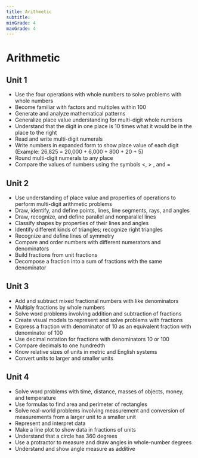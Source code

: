 ```yaml
---
title: Arithmetic
subtitle: 
minGrade: 4
maxGrade: 4
---
```

# Arithmetic


## Unit 1
* Use the four operations with whole numbers to solve problems with whole numbers
* Become familiar with factors and multiples within 100
* Generate and analyze mathematical patterns
* Generalize place value understanding for multi-digit whole numbers
* Understand that the digit in one place is 10 times what it would be in the place to the right
* Read and write multi-digit numerals
* Write numbers in expanded form to show place value of each digit (Example: 26,825 = 20,000 + 6,000 + 800 + 20 + 5)
* Round multi-digit numerals to any place
* Compare the values of numbers using the symbols <, > , and =

## Unit 2
* Use understanding of place value and properties of operations to perform multi-digit arithmetic problems
* Draw, identify, and define points, lines, line segments, rays, and angles
* Draw, recognize, and define parallel and nonparallel lines
* Classify shapes by properties of their lines and angles
* Identify different kinds of triangles; recognize right triangles
* Recognize and define lines of symmetry
* Compare and order numbers with different numerators and denominators
* Build fractions from unit fractions
* Decompose a fraction into a sum of fractions with the same denominator

## Unit 3
* Add and subtract mixed fractional numbers with like denominators
* Multiply fractions by whole numbers
* Solve word problems involving addition and subtraction of fractions
* Create visual models to represent and solve problems with fractions
* Express a fraction with denominator of 10 as an equivalent fraction with denominator of 100
* Use decimal notation for fractions with denominators 10 or 100
* Compare decimals to one hundredth
* Know relative sizes of units in metric and English systems
* Convert units to larger and smaller units

## Unit 4
* Solve word problems with time, distance, masses of objects, money, and temperature
* Use formulas to find area and perimeter of rectangles
* Solve real-world problems involving measurement and conversion of measurements from a larger unit to a smaller unit
* Represent and interpret data
* Make a line plot to show data in fractions of units
* Understand that a circle has 360 degrees
* Use a protractor to measure and draw angles in whole-number degrees
* Understand and show angle measure as additive